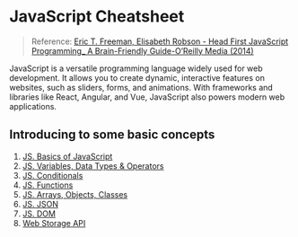 # JavaScript Cheatsheet

> Reference: [Eric T. Freeman, Elisabeth Robson - Head First JavaScript Programming_ A Brain-Friendly Guide-O’Reilly Media (2014)]()

JavaScript is a versatile programming language widely used for web development. It allows you to create dynamic, interactive features on websites, such as sliders, forms, and animations. With frameworks and libraries like React, Angular, and Vue, JavaScript also powers modern web applications.

## Introducing to some basic concepts 

1. [JS. Basics of JavaScript]()
2. [JS. Variables,  Data Types & Operators]()
3. [JS. Conditionals]()
4. [JS. Functions]()
5. [JS. Arrays, Objects, Classes]()
6. [JS. JSON]()
7. [JS. DOM]()
8. [Web Storage API ]()
